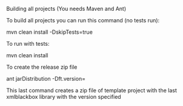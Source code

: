 Building all projects (You needs Maven and Ant)

To build all projects you can run this command (no tests run):

mvn clean install -DskipTests=true

To run with tests:

mvn clean install

To create the release zip file 

ant jarDistribution -Dft.version=<version>

This last command creates a zip file of template project 
with the last xmlblackbox library with the version specified




